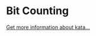 Bit Counting
=
[Get more information about kata...](https://www.codewars.com//kata//kata/526571aae218b8ee490006f4)